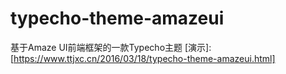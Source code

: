 # typecho-theme-amazeui
基于Amaze UI前端框架的一款Typecho主题
[演示]:[https://www.ttjxc.cn/2016/03/18/typecho-theme-amazeui.html]
